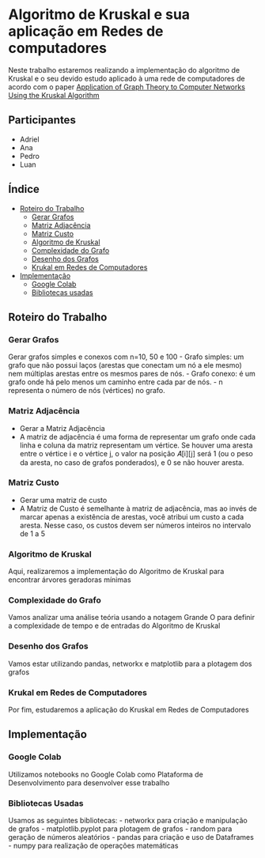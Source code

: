 # Algoritmo de Kruskal e sua aplicação em Redes de computadores

  Neste trabalho estaremos realizando a implementação do algoritmo de Kruskal e o seu devido estudo aplicado à uma rede de computadores de acordo com o paper [Application of Graph Theory to Computer Networks Using the Kruskal Algorithm](https://www.researchgate.net/profile/Putri-Indah-Pramesti/publication/381519447_Application_of_Graph_Theory_to_Computer_Networks_Using_the_Kruskal_Algorithm/data/66726682a54c5f0b946e2804/Application-of-Graph-Theory-to-Computer-Networks-Using-the-Kruskal-Algorithm.pdf)

## Participantes
- Adriel
- Ana
- Pedro
- Luan

## Índice

  - [Roteiro do Trabalho](#roteiro-do-trabalho)
    - [Gerar Grafos](#gerar-grafos)
    - [Matriz Adjacência](#matriz-adjacência)
    - [Matriz Custo](#matriz-custo)
    - [Algoritmo de Kruskal](#algoritmo-de-kruskal)
    - [Complexidade do Grafo](#complexidade-do-grafo)
    - [Desenho dos Grafos](#desenho-dos-grafos)
    - [Krukal em Redes de Computadores](#kruskal-em-redes-de-computadores)
  - [Implementação](#implementação)
    - [Google Colab](#google-colab)
    - [Bibliotecas usadas](#bibliotecas-usadas)
  

## Roteiro do Trabalho

### Gerar Grafos

  Gerar grafos simples e conexos com n=10, 50 e 100
    - Grafo simples: um grafo que não possui laços (arestas que conectam um nó a ele mesmo) nem múltiplas arestas entre os mesmos pares de nós.
    - Grafo conexo: é um grafo onde há pelo menos um caminho entre cada par de nós.
    - n representa o número de nós (vértices) no grafo.

### Matriz Adjacência

  - Gerar a Matriz Adjacência
  - A matriz de adjacência é uma forma de representar um grafo onde cada linha e coluna da matriz representam um vértice. Se houver uma aresta entre o vértice i e o vértice j, o valor na posição 𝐴[i][j] será 1 (ou o peso da aresta, no caso de grafos ponderados), e 0 se não houver aresta.
    
### Matriz Custo

  - Gerar uma matriz de custo
  - A Matriz de Custo é semelhante à matriz de adjacência, mas ao invés de marcar apenas a existência de arestas, você atribui um custo a cada aresta. Nesse caso, os custos devem ser números inteiros no intervalo de 1 a 5

### Algoritmo de Kruskal

  Aqui, realizaremos a implementação do Algoritmo de Kruskal para encontrar árvores geradoras mínimas

### Complexidade do Grafo
  Vamos analizar uma análise teória usando a notagem Grande O para definir a complexidade de tempo e de entradas do Algoritmo de Kruskal
      
### Desenho dos Grafos
  Vamos estar utilizando pandas, networkx e matplotlib para a plotagem dos grafos

### Krukal em Redes de Computadores

Por fim, estudaremos a aplicação do Kruskal em Redes de Computadores

## Implementação
      
### Google Colab
  Utilizamos notebooks no Google Colab como Plataforma de Desenvolvimento para desenvolver esse trabalho

### Bibliotecas Usadas
  Usamos as seguintes bibliotecas:
      - networkx para criação e manipulação de grafos
      - matplotlib.pyplot para plotagem de grafos
      - random para geração de números aleatórios
      - pandas para criação e uso de Dataframes
      - numpy para realização de operações matemáticas

